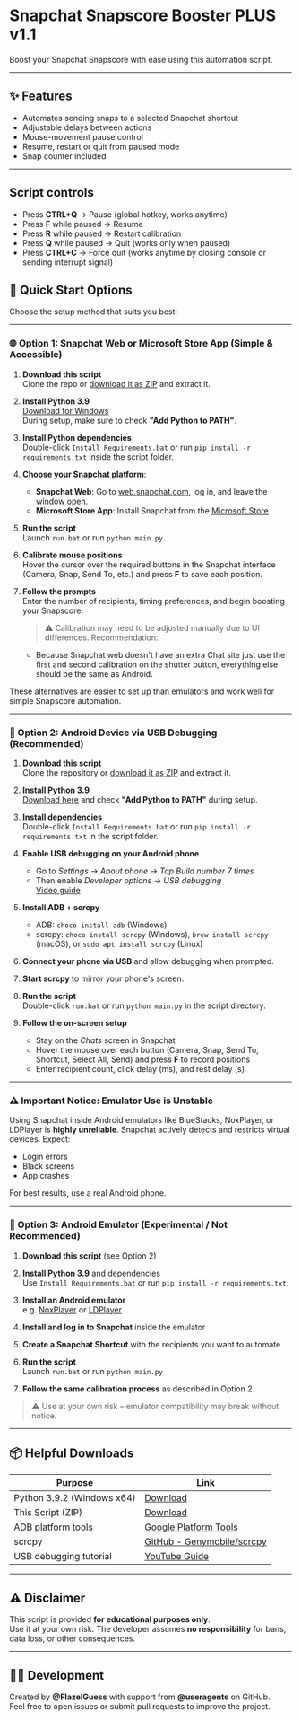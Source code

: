 # Snapchat Snapscore Booster PLUS v1.1

Boost your Snapchat Snapscore with ease using this automation script.

---
## ✨ Features

* Automates sending snaps to a selected Snapchat shortcut
* Adjustable delays between actions
* Mouse-movement pause control
* Resume, restart or quit from paused mode
* Snap counter included

---
## Script controls
   - Press **CTRL+Q** → Pause (global hotkey, works anytime)
   - Press **F** while paused → Resume  
   - Press **R** while paused → Restart calibration  
   - Press **Q** while paused → Quit (works only when paused)
   - Press **CTRL+C** → Force quit (works anytime by closing console or sending interrupt signal)

## 🚀 Quick Start Options

Choose the setup method that suits you best:

---

### 🌐 Option 1: Snapchat Web or Microsoft Store App (Simple & Accessible)

1. **Download this script**  
   Clone the repo or [download it as ZIP](https://github.com/FlazeIGuess/SnapscoreBoosterPlus/releases/tag/Release) and extract it.

2. **Install Python 3.9**  
   [Download for Windows](https://www.python.org/ftp/python/3.9.2/python-3.9.2-amd64.exe)  
   During setup, make sure to check **"Add Python to PATH"**.

3. **Install Python dependencies**  
   Double-click `Install Requirements.bat` or run `pip install -r requirements.txt` inside the script folder.

4. **Choose your Snapchat platform**:
   - **Snapchat Web**: Go to [web.snapchat.com](https://web.snapchat.com/), log in, and leave the window open.
   - **Microsoft Store App**: Install Snapchat from the [Microsoft Store](https://apps.microsoft.com/store/detail/snapchat/9NL4J1B0Q61N).

5. **Run the script**  
   Launch `run.bat` or run `python main.py`.

6. **Calibrate mouse positions**  
   Hover the cursor over the required buttons in the Snapchat interface (Camera, Snap, Send To, etc.) and press **F** to save each position.

7. **Follow the prompts**  
   Enter the number of recipients, timing preferences, and begin boosting your Snapscore.
   > ⚠️ Calibration may need to be adjusted manually due to UI differences.
   Recommendation:
   - Because Snapchat web doesn't have an extra Chat site just use the first and second calibration on the shutter button, everything else should be the same as Android.
   

These alternatives are easier to set up than emulators and work well for simple Snapscore automation.

---

### 📱 Option 2: Android Device via USB Debugging (Recommended)

1. **Download this script**  
   Clone the repository or [download it as ZIP](https://github.com/FlazeIGuess/Snapchat-Snapscore-Booster-PLUS/archive/refs/heads/main.zip) and extract it.

2. **Install Python 3.9**  
   [Download here](https://www.python.org/ftp/python/3.9.2/python-3.9.2-amd64.exe) and check **"Add Python to PATH"** during setup.

3. **Install dependencies**  
   Double-click `Install Requirements.bat` or run `pip install -r requirements.txt` in the script folder.

4. **Enable USB debugging on your Android phone**  
   - Go to *Settings → About phone → Tap Build number 7 times*  
   - Then enable *Developer options → USB debugging*  
   [Video guide](https://www.youtube.com/watch?v=G_Xw3336xLQ)

5. **Install ADB + scrcpy**  
   - ADB: `choco install adb` (Windows)  
   - scrcpy: `choco install scrcpy` (Windows), `brew install scrcpy` (macOS), or `sudo apt install scrcpy` (Linux)

6. **Connect your phone via USB** and allow debugging when prompted.

7. **Start scrcpy** to mirror your phone's screen.

8. **Run the script**  
   Double-click `run.bat` or run `python main.py` in the script directory.

9. **Follow the on-screen setup**  
   - Stay on the *Chats* screen in Snapchat  
   - Hover the mouse over each button (Camera, Snap, Send To, Shortcut, Select All, Send) and press **F** to record positions  
   - Enter recipient count, click delay (ms), and rest delay (s)

---

### ⚠️ Important Notice: Emulator Use is Unstable

Using Snapchat inside Android emulators like BlueStacks, NoxPlayer, or LDPlayer is **highly unreliable**. Snapchat actively detects and restricts virtual devices. Expect:
- Login errors
- Black screens
- App crashes

For best results, use a real Android phone.

---

### 🧪 Option 3: Android Emulator (Experimental / Not Recommended)

1. **Download this script** (see Option 2)

2. **Install Python 3.9** and dependencies  
   Use `Install Requirements.bat` or run `pip install -r requirements.txt`.

3. **Install an Android emulator**  
   e.g. [NoxPlayer](https://www.bignox.com/) or [LDPlayer](https://www.ldplayer.net/)

4. **Install and log in to Snapchat** inside the emulator

5. **Create a Snapchat Shortcut** with the recipients you want to automate

6. **Run the script**  
   Launch `run.bat` or run `python main.py`

7. **Follow the same calibration process** as described in Option 2

> ⚠️ Use at your own risk – emulator compatibility may break without notice.

---


## 📦 Helpful Downloads

| Purpose                    | Link                                                                                                                             |
| -------------------------- | -------------------------------------------------------------------------------------------------------------------------------- |
| Python 3.9.2 (Windows x64) | [Download](https://www.python.org/ftp/python/3.9.2/python-3.9.2-amd64.exe)                                                       |
| This Script (ZIP)          | [Download](https://github.com/FlazeIGuess/Snapchat-Snapscore-Booster-PLUS/archive/refs/heads/main.zip)                         |
| ADB platform tools         | [Google Platform Tools](https://developer.android.com/tools/releases/platform-tools)                                            |
| scrcpy                     | [GitHub - Genymobile/scrcpy](https://github.com/Genymobile/scrcpy)                                                              |
| USB debugging tutorial     | [YouTube Guide](https://www.youtube.com/watch?v=G_Xw3336xLQ)                                                                     |

---

## ⚠️ Disclaimer

This script is provided **for educational purposes only**.  
Use it at your own risk. The developer assumes **no responsibility** for bans, data loss, or other consequences.

---

## 👨‍💻 Development

Created by **@FlazeIGuess** with support from **@useragents** on GitHub.  
Feel free to open issues or submit pull requests to improve the project.
